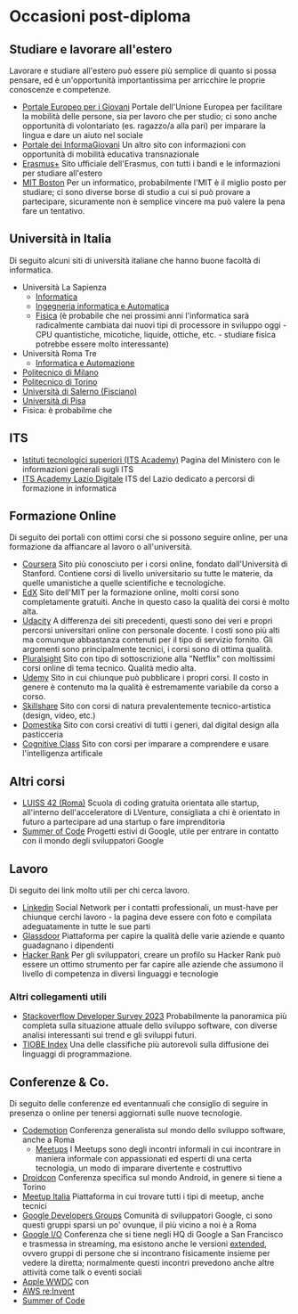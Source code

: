 # Occasioni post-diploma

## Studiare e lavorare all'estero
Lavorare e studiare all'estero può essere più semplice di quanto si possa pensare, ed è un'opportunità importantissima per arricchire le proprie conoscenze e competenze.
- [Portale Europeo per i Giovani](https://youth.europa.eu/home_it)
Portale dell'Unione Europea per facilitare la mobilità delle persone, sia per lavoro che per studio; ci sono anche opportunità di volontariato (es. ragazzo/a alla pari) per imparare la lingua e dare un aiuto nel sociale
- [Portale dei InformaGiovani](https://www.portaledeigiovani.it/)
Un altro sito con informazioni con opportunità di mobilità educativa transnazionale
- [Erasmus+](https://erasmus-plus.ec.europa.eu/it/opportunities/opportunities-for-individuals/students)
Sito ufficiale dell'Erasmus, con tutti i bandi e le informazioni per studiare all'estero
- [MIT Boston](https://oge.mit.edu/graduate-admissions/) 
Per un informatico, probabilmente l'MIT è il miglio posto per studiare; ci sono diverse borse di studio a cui si può provare a partecipare, sicuramente non è semplice vincere ma può valere la pena fare un tentativo.

## Università in Italia
Di seguito alcuni siti di università italiane che hanno buone facoltà di informatica.
- Università La Sapienza
  - [Informatica](https://corsidilaurea.uniroma1.it/it/corso/2022/29923/home)
  - [Ingegneria informatica e Automatica](https://corsidilaurea.uniroma1.it/it/corso/2022/31810/home) 
  - [Fisica](https://www.phys.uniroma1.it/fisica/) (è probabile che nei prossimi anni l'informatica sarà radicalmente cambiata dai nuovi tipi di processore in sviluppo oggi - CPU quantistiche, micotiche, liquide, ottiche, etc. - studiare fisica potrebbe essere molto interessante) 
- Università Roma Tre
  - [Informatica e Automazione](https://www.inf.uniroma3.it/)
- [Politecnico di Milano](http://www.poliorientami.polimi.it/come-si-accede/ingegneria/infografica/)
- [Politecnico di Torino](http://orienta.polito.it/it/iscrizione)
- [Università di Salerno (Fisciano)](https://web.unisa.it/didattica/immatricolazioni/informazioni)
- [Università di Pisa](https://www.unipi.it/index.php/lauree/corso/10298)
- Fisica: è probabilme che 

## ITS
- [Istituti tecnologici superiori (ITS Academy)](https://www.miur.gov.it/tematica-its)
Pagina del Ministero con le informazioni generali sugli ITS
- [ITS Academy Lazio Digitale](https://www.laziodigital.it/)
ITS del Lazio dedicato a percorsi di formazione in informatica

## Formazione Online
Di seguito dei portali con ottimi corsi che si possono seguire online, per una formazione da affiancare al lavoro o all'università.
- [Coursera](https://www.coursera.org)
Sito più conosciuto per i corsi online, fondato dall'Università di Stanford. Contiene corsi di livello universitario su tutte le materie, da quelle umanistiche a quelle scientifiche e tecnologiche. 
- [EdX](https://www.edx.org/)
Sito dell'MIT per la formazione online, molti corsi sono completamente gratuiti. Anche in questo caso la qualità dei corsi è molto alta.
- [Udacity](https://www.udacity.com/)
A differenza dei siti precedenti, questi sono dei veri e propri percorsi universitari online con personale docente. I costi sono più alti ma comunque abbastanza contenuti per il tipo di servizio fornito. Gli argomenti sono principalmente tecnici, i corsi sono di ottima qualità.
- [Pluralsight](https://www.pluralsight.com/)
Sito con tipo di sottoscrizione alla "Netflix" con moltissimi corsi online di tema tecnico. Qualità medio alta.
- [Udemy](https://www.udemy.com/)
Sito in cui chiunque può pubblicare i propri corsi. Il costo in genere è contenuto ma la qualità è estremamente variabile da corso a corso.
- [Skillshare](https://www.skillshare.com/)
Sito con corsi di natura prevalentemente tecnico-artistica (design, video, etc.)
- [Domestika](https://www.domestika.org/)
Sito con corsi creativi di tutti i generi, dal digital design alla pasticceria
- [Cognitive Class](https://courses.cognitiveclass.ai/)
Sito con corsi per imparare a comprendere e usare l'intelligenza artificale

## Altri corsi
- [LUISS 42 (Roma)](https://42roma.it)
Scuola di coding gratuita orientata alle startup, all'interno dell'acceleratore di LVenture, consigliata a chi è orientato in futuro a partecipare ad una startup o fare imprenditoria
- [Summer of Code](https://summerofcode.withgoogle.com/get-started/)
Progetti estivi di Google, utile per entrare in contatto con il mondo degli sviluppatori Google

## Lavoro
Di seguito dei link molto utili per chi cerca lavoro.
- [Linkedin](https://www.linkedin.com/)
Social Network per i contatti professionali, un must-have per chiunque cerchi lavoro - la pagina deve essere con foto e compilata adeguatamente in tutte le sue parti
- [Glassdoor](https://www.glassdoor.it/)
Piattaforma per capire la qualità delle varie aziende e quanto guadagnano i dipendenti
- [Hacker Rank](https://www.hackerrank.com/)
Per gli sviluppatori, creare un profilo su Hacker Rank può essere un ottimo strumento per far capire alle aziende che assumono il livello di competenza in diversi linguaggi e tecnologie

### Altri collegamenti utili
- [Stackoverflow Developer Survey 2023](https://survey.stackoverflow.co/2023/)
Probabilmente la panoramica più completa sulla situazione attuale dello sviluppo software, con diverse analisi interessanti sui trend e gli sviluppi futuri.
- [TIOBE Index](https://www.tiobe.com/tiobe-index/)
Una delle classifiche più autorevoli sulla diffusione dei linguaggi di programmazione.

## Conferenze & Co.
Di seguito delle conferenze ed eventannuali che consiglio di seguire in presenza o online per tenersi aggiornati sulle nuove tecnologie.

- [Codemotion](https://www.codemotion.com/)
Conferenza generalista sul mondo dello sviluppo software, anche a Roma
  - [Meetups](https://events.codemotion.com/meetups/) 
  I Meetups sono degli incontri informali in cui incontrare in maniera informale con appassionati ed esperti di una certa tecnologia, un modo di imparare divertente e costruttivo
- [Droidcon](https://it.droidcon.com/)
Conferenza specifica sul mondo Android, in genere si tiene a Torino
- [Meetup Italia](https://www.meetup.com/it-IT)
Piattaforma in cui trovare tutti i tipi di meetup, anche tecnici
- [Google Developers Groups](https://gdg.community.dev/gdg-roma/)
Comunità di sviluppatori Google, ci sono questi gruppi sparsi un po' ovunque, il più vicino a noi è a Roma
- [Google I/O](https://events.google.com/io/)
Conferenza che si tiene negli HQ di Google a San Francisco e trasmessa in streaming, ma esistono anche le versioni [extended](https://gdg.community.dev/ioextended/), ovvero gruppi di persone che si incontrano fisicamente insieme per vedere la diretta; normalmente questi incontri prevedono anche altre attività come talk o eventi sociali
- [Apple WWDC](https://developer.apple.com/wwdc21/)
con
- [AWS re:Invent](https://reinvent.awsevents.com/)
- [Summer of Code](https://summerofcode.withgoogle.com/get-started/)

<!--stackedit_data:
eyJoaXN0b3J5IjpbLTY4NTc5MzYxMCwtNTg4OTY1MzExLDE0NT
k1ODUyNjEsMTY4MzYwNjAwMSwtMTIxNTYwMzY5Miw3MTI3Nzg4
NjIsMzEzMzEyMzk3XX0=
-->